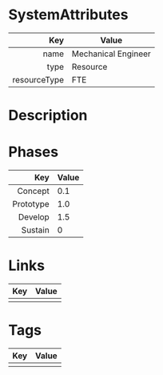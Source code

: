 # SystemAttributes

| Key                       | Value                |
| ------------------------: | -------------------- |
| name                      | Mechanical Engineer                 |
| type                      | Resource    |
| resourceType              | FTE     |

# Description


# Phases

| Key                       | Value                |
| ------------------------: | -------------------- |
| Concept                   |  0.1                    |
| Prototype                 |  1.0                    |
| Develop                   |  1.5                    |
| Sustain                   |  0                    |

# Links

| Key                       | Value                |
| ------------------------: | -------------------- |
|                           |                      |

# Tags

| Key                       | Value                |
| ------------------------: | -------------------- |
|                           |                      |